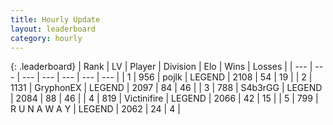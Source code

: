 ```yaml
---
title: Hourly Update
layout: leaderboard
category: hourly
---
```


{: .leaderboard}
| Rank | LV | Player | Division | Elo | Wins | Losses |
| --- | --- | --- | --- | --- | --- | --- |
| <span data-change="1">1</span> | 956 | <span title="ID: 4783">pojlk</span> | LEGEND | <span data-change="15">2108</span> | <span data-change="2">54</span> | <span data-change="0">19</span> |
| <span data-change="-1">2</span> | 1131 | <span title="ID: 315148">GryphonEX</span> | LEGEND | <span data-change="-9">2097</span> | <span data-change="2">84</span> | <span data-change="2">46</span> |
| <span data-change="0">3</span> | 788 | <span title="ID: 166888">S4b3rGG</span> | LEGEND | <span data-change="2">2084</span> | <span data-change="3">88</span> | <span data-change="2">46</span> |
| <span data-change="0">4</span> | 819 | <span title="ID: 112242">Victinifire</span> | LEGEND | <span data-change="-8">2066</span> | <span data-change="3">42</span> | <span data-change="3">15</span> |
| <span data-change="0">5</span> | 799 | <span title="ID: 66144">R U N A W A Y</span> | LEGEND | <span data-change="0">2062</span> | <span data-change="0">24</span> | <span data-change="0">4</span> |